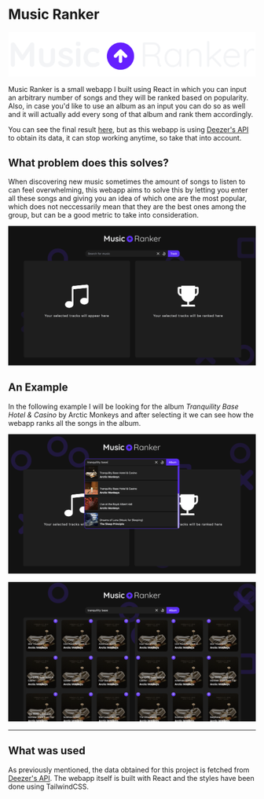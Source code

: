 # Music Ranker

![](./readme/music-ranker-logo.png)

Music Ranker is a small webapp I built using React in which you can input an arbitrary number of songs and they will be ranked based on popularity. Also, in case you'd like to use an album as an input you can do so as well and it will actually add every song of that album and rank them accordingly.

You can see the final result [here](https://music-ranker.netlify.app/), but as this webapp is using [Deezer's API](https://developers.deezer.com/api) to obtain its data, it can stop working anytime, so take that into account.

## What problem does this solves?

When discovering new music sometimes the amount of songs to listen to can feel overwhelming, this webapp aims to solve this by letting you enter all these songs and giving you an idea of which one are the most popular, which does not neccessarily mean that they are the best ones among the group, but can be a good metric to take into consideration.


![](./readme/music-ranker-demo.png)

## An Example

In the following example I will be looking for the album _Tranquility Base Hotel & Casino_ by Arctic Monkeys and after selecting it we can see how the webapp ranks all the songs in the album.

![](./readme/music-ranker-2.png)

![](./readme/music-ranker-3.png)

---

## What was used

As previously mentioned, the data obtained for this project is fetched from [Deezer's API](https://developers.deezer.com/api). The webapp itself is built with React and the styles have been done using TailwindCSS.